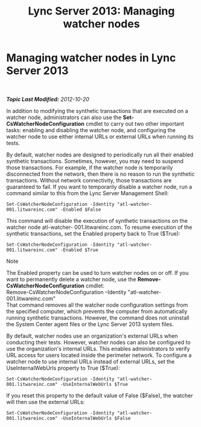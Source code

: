 ﻿---
title: 'Lync Server 2013: Managing watcher nodes'
TOCTitle: Managing watcher nodes
ms:assetid: 66deaf49-a71f-4a6e-ada0-ea8b688ee921
ms:mtpsurl: https://technet.microsoft.com/en-us/library/JJ688078(v=OCS.15)
ms:contentKeyID: 49733674
ms.date: 07/23/2014
mtps_version: v=OCS.15
---

<div data-xmlns="http://www.w3.org/1999/xhtml">

<div class="topic" data-xmlns="http://www.w3.org/1999/xhtml" data-msxsl="urn:schemas-microsoft-com:xslt" data-cs="http://msdn.microsoft.com/en-us/">

<div data-asp="http://msdn2.microsoft.com/asp">

# Managing watcher nodes in Lync Server 2013

</div>

<div id="mainSection">

<div id="mainBody">

<span> </span>

_**Topic Last Modified:** 2012-10-20_

In addition to modifying the synthetic transactions that are executed on a watcher node, administrators can also use the **Set-CsWatcherNodeConfiguration** cmdlet to carry out two other important tasks: enabling and disabling the watcher node, and configuring the watcher node to use either internal URLs or external URLs when running its tests.

By default, watcher nodes are designed to periodically run all their enabled synthetic transactions. Sometimes, however, you may need to suspend those transactions. For example, if the watcher node is temporarily disconnected from the network, then there is no reason to run the synthetic transactions. Without network connectivity, those transactions are guaranteed to fail. If you want to temporarily disable a watcher node, run a command similar to this from the Lync Server Management Shell:

    Set-CsWatcherNodeConfiguration -Identity "atl-watcher-001.litwareinc.com" -Enabled $False

This command will disable the execution of synthetic transactions on the watcher node atl-watcher- 001.litwareinc.com. To resume execution of the synthetic transactions, set the Enabled property back to True ($True):

    Set-CsWatcherNodeConfiguration -Identity "atl-watcher-001.litwareinc.com" -Enabled $True

<div>


> [!NOTE]
> The Enabled property can be used to turn watcher nodes on or off. If you want to permanently delete a watcher node, use the <STRONG>Remove-CsWatcherNodeConfiguration</STRONG> cmdlet:<BR>Remove-CsWatcherNodeConfiguration –Identity "atl-watcher-001.litwareinc.com"<BR>That command removes all the watcher node configuration settings from the specified computer, which prevents the computer from automatically running synthetic transactions. However, the command does not uninstall the System Center agent files or the Lync Server 2013 system files.



</div>

By default, watcher nodes use an organization's external URLs when conducting their tests. However, watcher nodes can also be configured to use the organization's internal URLs. This enables administrators to verify URL access for users located inside the perimeter network. To configure a watcher node to use internal URLs instead of external URLs, set the UseInternalWebUrls property to True ($True):

    Set-CsWatcherNodeConfiguration -Identity "atl-watcher-001.litwareinc.com" -UseInternalWebUrls $True

If you reset this property to the default value of False ($False), the watcher will then use the external URLs:

    Set-CsWatcherNodeConfiguration -Identity "atl-watcher-001.litwareinc.com" -UseInternalWebUrls $False

</div>

<span> </span>

</div>

</div>

</div>

